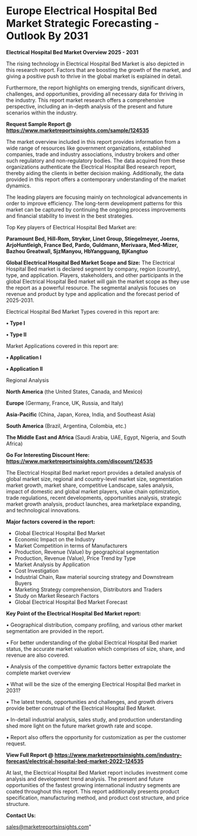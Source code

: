 # Europe Electrical Hospital Bed Market Strategic Forecasting - Outlook By 2031

<Strong> Electrical Hospital Bed Market Overview 2025 - 2031</strong>

The rising technology in Electrical Hospital Bed Market is also depicted in this research report. Factors that are boosting the growth of the market, and giving a positive push to thrive in the global market is explained in detail.

Furthermore, the report highlights on emerging trends, significant drivers, challenges, and opportunities, providing all necessary data for thriving in the industry. This report market research offers a comprehensive perspective, including an in-depth analysis of the present and future scenarios within the industry.

<strong>Request Sample Report @ <a href=https://www.marketreportsinsights.com/sample/124535>https://www.marketreportsinsights.com/sample/124535</a></strong>

The market overview included in this report provides information from a wide range of resources like government organizations, established companies, trade and industry associations, industry brokers and other such regulatory and non-regulatory bodies. The data acquired from these organizations authenticate the Electrical Hospital Bed research report, thereby aiding the clients in better decision making. Additionally, the data provided in this report offers a contemporary understanding of the market dynamics.

The leading players are focusing mainly on technological advancements in order to improve efficiency. The long-term development patterns for this market can be captured by continuing the ongoing process improvements and financial stability to invest in the best strategies.

Top Key players of Electrical Hospital Bed Market are:

<strong>Paramount Bed, Hill-Rom, Stryker, Linet Group, Stiegelmeyer, Joerns, ArjoHuntleigh, France Bed, Pardo, Guldmann, Merivaara, Med-Mizer, Bazhou Greatwall, SjzManyou, HbYangguang, BjKangtuo</strong>

<strong><b>Global Electrical Hospital Bed Market Scope and Size:</b></strong>
The Electrical Hospital Bed market is declared segment by company, region (country), type, and application. Players, stakeholders, and other participants in the global Electrical Hospital Bed market will gain the market scope as they use the report as a powerful resource. The segmental analysis focuses on revenue and product by type and application and the forecast period of 2025-2031.

Electrical Hospital Bed Market Types covered in this report are:

<strong>• Type I

• Type II</strong>

Market Applications covered in this report are:

<strong>• Application I

• Application II</strong> 

Regional Analysis

<strong>North America</strong> (the United States, Canada, and Mexico)

<strong>Europe</strong> (Germany, France, UK, Russia, and Italy)

<strong>Asia-Pacific</strong> (China, Japan, Korea, India, and Southeast Asia)

<strong>South America</strong> (Brazil, Argentina, Colombia, etc.)

<strong>The Middle East and Africa</strong> (Saudi Arabia, UAE, Egypt, Nigeria, and South Africa)

<strong>Go For Interesting Discount Here: <a href=https://www.marketreportsinsights.com/discount/124535>https://www.marketreportsinsights.com/discount/124535</a></strong>

The Electrical Hospital Bed market report provides a detailed analysis of global market size, regional and country-level market size, segmentation market growth, market share, competitive Landscape, sales analysis, impact of domestic and global market players, value chain optimization, trade regulations, recent developments, opportunities analysis, strategic market growth analysis, product launches, area marketplace expanding, and technological innovations.

<strong><b>Major factors covered in the report:</b></strong>
<ul>
  <li>Global Electrical Hospital Bed Market </li>
  <li>Economic Impact on the Industry</li>
  <li>Market Competition in terms of Manufacturers</li>
  <li>Production, Revenue (Value) by geographical segmentation</li>
  <li>Production, Revenue (Value), Price Trend by Type</li>
  <li>Market Analysis by Application</li>
  <li>Cost Investigation</li>
  <li>Industrial Chain, Raw material sourcing strategy and Downstream Buyers</li>
  <li>Marketing Strategy comprehension, Distributors and Traders</li>
  <li>Study on Market Research Factors</li>
  <li>Global Electrical Hospital Bed Market Forecast</li>
</ul>

<strong><b>Key Point of the Electrical Hospital Bed Market report:</b></strong>

• Geographical distribution, company profiling, and various other market segmentation are provided in the report.

• For better understanding of the global Electrical Hospital Bed market status, the accurate market valuation which comprises of size, share, and revenue are also covered.

• Analysis of the competitive dynamic factors better extrapolate the complete market overview

• What will be the size of the emerging Electrical Hospital Bed market in 2031?

• The latest trends, opportunities and challenges, and growth drivers provide better construal of the Electrical Hospital Bed Market.

• In-detail industrial analysis, sales study, and production understanding shed more light on the future market growth rate and scope.

• Report also offers the opportunity for customization as per the customer request.

<strong><b>View Full Report @ <a href=https://www.marketreportsinsights.com/industry-forecast/electrical-hospital-bed-market-2022-124535>https://www.marketreportsinsights.com/industry-forecast/electrical-hospital-bed-market-2022-124535</a></b></strong>


At last, the Electrical Hospital Bed Market report includes investment come analysis and development trend analysis. The present and future opportunities of the fastest growing international industry segments are coated throughout this report. This report additionally presents product specification, manufacturing method, and product cost structure, and price structure.

<strong>Contact Us:</strong>

sales@marketreportsinsights.com"
